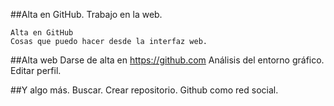 ##Alta en GitHub. Trabajo en la web.

	Alta en GitHub
	Cosas que puedo hacer desde la interfaz web.

##Alta web
Darse de alta en https://github.com
Análisis del entorno gráfico.
Editar perfil.

##Y algo más.
Buscar.
Crear repositorio.
Github como red social.

